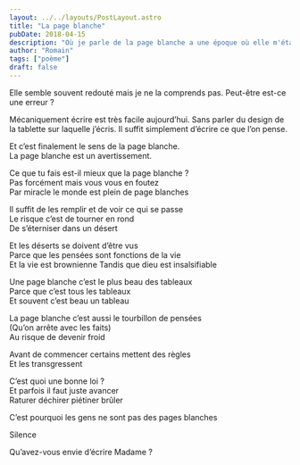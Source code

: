 ```yaml
---
layout: ../../layouts/PostLayout.astro
title: "La page blanche"
pubDate: 2018-04-15
description: "Où je parle de la page blanche a une époque où elle m'était inconnue"
author: "Romain"
tags: ["poème"]
draft: false
---
```


Elle semble souvent redouté mais je ne la comprends pas. Peut-être est-ce une erreur ?

Mécaniquement écrire est très facile aujourd’hui. Sans parler du design de la tablette sur laquelle j’écris. Il suffit simplement d’écrire ce que l’on pense.

Et c’est finalement le sens de la page blanche. \
La page blanche est un avertissement.

Ce que tu fais est-il mieux que la page blanche ? \
Pas forcément mais vous vous en foutez \
Par miracle le monde est plein de page blanches

Il suffit de les remplir et de voir ce qui se passe \
Le risque c’est de tourner en rond \
De s’éterniser dans un désert

Et les déserts se doivent d’être vus \
Parce que les pensées sont fonctions de la vie \
Et la vie est brownienne
Tandis que dieu est insalsifiable

Une page blanche c’est le plus beau des tableaux \
Parce que c’est tous les tableaux \
Et souvent c’est beau un tableau

La page blanche c’est aussi le tourbillon de pensées \
(Qu’on arrête avec les faits) \
Au risque de devenir froid

Avant de commencer certains mettent des règles \
Et les transgressent

C’est quoi une bonne loi ? \
Et parfois il faut juste avancer \
Raturer déchirer piétiner brûler

C’est pourquoi les gens ne sont pas des pages blanches

Silence

Qu’avez-vous envie d’écrire Madame ?
